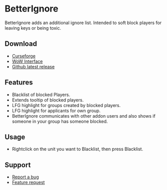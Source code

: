 # BetterIgnore
BetterIgnore adds an additional ignore list. Intended to soft block players for leaving keys or being toxic.

## Download
- [Curseforge](https://legacy.curseforge.com/wow/addons/betterignore2)
- [WoW Interface](https://www.wowinterface.com/downloads/info26670-BetterIgnore.html)
- [Github latest release](https://github.com/123456687548/BetterIgnore/releases/latest)

## Features
- Blacklist of blocked Players.
- Extends tooltip of blocked players.
- LFG highlight for groups created by blocked players.
- LFG highlight for applicants for own group.
- BetterIgnore communicates with other addon users and also shows if someone in your group has someone blocked.

## Usage
- Rightclick on the unit you want to Blacklist, then press Blacklist.

## Support
- [Report a bug](https://github.com/123456687548/BetterIgnore/issues/new?assignees=&labels=bug&projects=&template=bug_report.yaml&title=%5BBug%5D%3A+%3Ctitle%3E)
- [Feature request](https://github.com/123456687548/BetterIgnore/issues/new?assignees=&labels=enhancement&projects=&template=feature_request.yaml&title=%5BFeature+request%5D%3A+%3Ctitle%3E)
